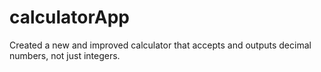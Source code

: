 # calculatorApp
Created a new and improved calculator that accepts and outputs decimal numbers, not just integers.
